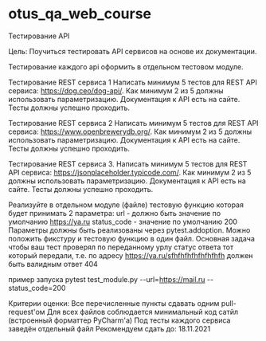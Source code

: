 # otus_qa_web_course

Тестирование API

Цель:
Поучиться тестировать API сервисов на основе их документации.

Тестирование каждого api оформить в отдельном тестовом модуле.

Тестирование REST сервиса 1
Написать минимум 5 тестов для REST API сервиса: https://dog.ceo/dog-api/.
Как минимум 2 из 5 должны использовать параметризацию.
Документация к API есть на сайте. 
Тесты должны успешно проходить.

Тестирование REST сервиса 2
Написать минимум 5 тестов для REST API сервиса: https://www.openbrewerydb.org/.
Как минимум 2 из 5 должны использовать параметризацию.
Документация к API есть на сайте.
Тесты должны успешно проходить.

Тестирование REST сервиса 3.
Написать минимум 5 тестов для REST API сервиса: https://jsonplaceholder.typicode.com/.
Как минимум 2 из 5 должны использовать параметризацию.
Документация к API есть на сайте. 
Тесты должны успешно проходить.

Реализуйте в отдельном модуле (файле) тестовую функцию которая будет принимать 2 параметра:
url - должно быть значение по умолчанию https://ya.ru
status_code - значение по умолчанию 200
Параметры должны быть реализованы через pytest.addoption.
Можно положить фикcтуру и тестовую функцию в один файл.
Основная задача чтобы ваш тест проверял по переданному урлу статус ответа тот который передали, 
т.е. по адресу https://ya.ru/sfhfhfhfhfhfhfhfh должен быть валидным ответ 404

пример запуска pytest test_module.py --url=https://mail.ru --status_code=200

Критерии оценки:
Все перечисленные пункты сдавать одним pull-request'ом
Для всех файлов соблюдается минимальный код сатйл (встроенный форматтер PyCharm'а)
Под тесты каждого сервиса заведён отдельный файл
Рекомендуем сдать до: 18.11.2021
